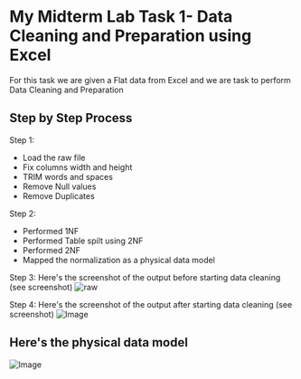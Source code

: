 # My Midterm Lab Task 1- Data Cleaning and Preparation using Excel
For this task we are given a Flat data from Excel and we are task to perform Data Cleaning and Preparation

## Step by Step Process
Step 1:
- Load the raw file
- Fix columns width and height
- TRIM words and spaces
- Remove Null values
- Remove Duplicates

Step 2:
- Performed 1NF
- Performed Table spilt using 2NF
- Performed 2NF
- Mapped the normalization as a physical data model


Step 3: Here's the screenshot of the output before starting data cleaning (see screenshot)
![raw](https://github.com/user-attachments/assets/e0375d56-cc93-4908-9492-90f4aa3642d7)

Step 4: Here's the screenshot of the output  after starting data cleaning (see screenshot)
![Image](https://github.com/user-attachments/assets/adff94a0-ba8b-400c-9f91-6c32a68076b4)


## Here's the physical data model
![Image](https://github.com/user-attachments/assets/71e119bd-0953-4376-8591-ec0e36e2aa91)
